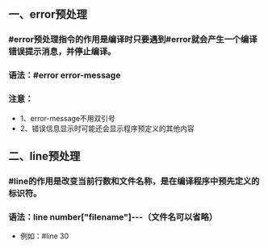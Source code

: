 ## 一、error预处理
### #error预处理指令的作用是编译时只要遇到#error就会产生一个编译错误提示消息，并停止编译。
### 语法：#error error-message

### 注意：
* 1、error-message不用双引号
* 2、错误信息显示时可能还会显示程序预定义的其他内容

## 二、line预处理
### #line的作用是改变当前行数和文件名称，是在编译程序中预先定义的标识符。
### 语法：line number["filename"]---（文件名可以省略）

* 例如：#line 30
        
